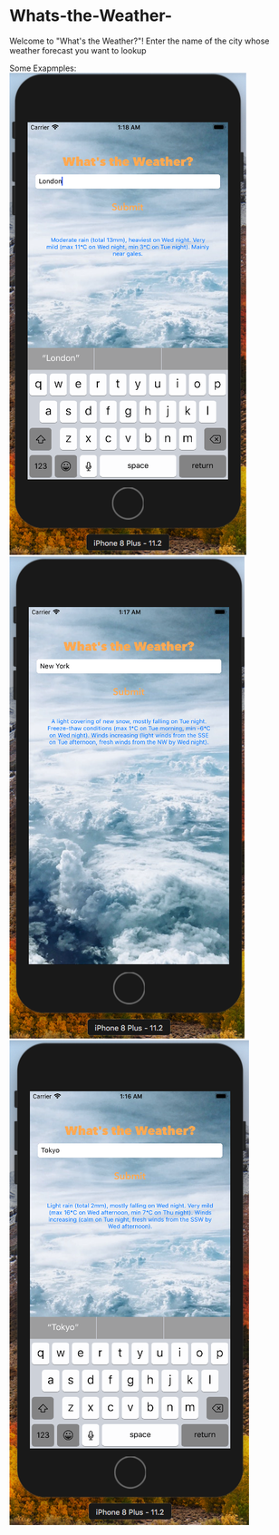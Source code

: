 # Whats-the-Weather-
Welcome to "What's the Weather?"! Enter the name of the city whose weather forecast you want to lookup

Some Exapmples:
![alt text](Screenshots/London-test.png "London Weather Lookup")
![alt text](Screenshots/New-York-test.png "New York Weather Lookup")
![alt text](Screenshots/Tokyo-test.png "Tokyo Weather Lookup")
